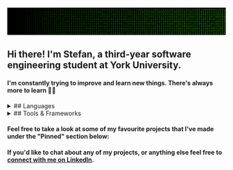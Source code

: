 ![Profile Banner Image](images/github_profile_banner_2.png)


## Hi there! I'm Stefan, a third-year software engineering student at York University.
#### I'm constantly trying to improve and learn new things. There's always more to learn 👨‍💻

<details>
  <summary>## Languages</summary>
  <div>
    <p>
      <a href="https://skillicons.dev">
        <img src="https://skillicons.dev/icons?i=java,python,js,ts,c" />
      </a>
    </p>
  </div>
</details>

<details>
  <summary>## Tools & Frameworks</summary>
  <div>
    <p>
      <a href="https://skillicons.dev">
        <img src="https://skillicons.dev/icons?i=react,tailwind,express,nextjs,spring,flask,mysql,postgres,sqlite,mongodb,docker" />
      </a>
    </p>
  </div>
</details>

#### Feel free to take a look at some of my favourite projects that I've made under the "Pinned" section below:
#### If you'd like to chat about any of my projects, or anything else feel free to [connect with me on LinkedIn](https://www.linkedin.com/in/stefan-smol/).


